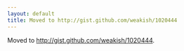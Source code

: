 ```yaml
---
layout: default
title: Moved to http://gist.github.com/weakish/1020444
---
```


Moved to <http://gist.github.com/weakish/1020444>.
